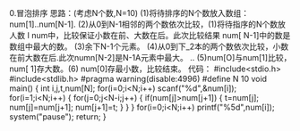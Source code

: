 0.冒泡排序
思路：(考虑N个数,N=10) 
(1)将待排序的N个数放入数组：num[1]..num[N-1].
(2)从0到N-1相邻的两个数依次比较，(1)将待指序的N个数放人数  I num中，比较保证小数在前、大数在后。此次比较结果
num[ N-1]中的数是数组中最大的数。
(3)余下N-1个元素。
(4)从0到下_2本的两个数依次比较，小数在前大数在后.此次numn[N-2]是N-1A元素中最大。
..
(5)num[O]与num[1]比较，num[ 1]存大数。(6) num[0]存最小数，比较结束。
代码：
#include<stdio.h>
#include<stdlib.h>
#pragma warning(disable:4996)
#define N 10
void main()
{
	int i,j,t,num[N];
	for(i=0;i<N;i++)
		scanf("%d",&num[i]);
	for(i=1;i<N;i++)
	{
		for(j=0;j<N-i;j++)
		{
			if(num[j]>num[j+1])
			{
				t=num[j];
				num[j]=num[j+1];
				num[j+1]=t;
			}
		}
	}
	for(i=0;i<N;i++)
		printf("%5d",num[i]);
	system("pause");
	return;
}

